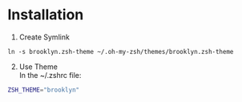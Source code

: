 # Installation

1. Create Symlink
```console
ln -s brooklyn.zsh-theme ~/.oh-my-zsh/themes/brooklyn.zsh-theme
```

2. Use Theme  
In the ~/.zshrc file:
```bash
ZSH_THEME="brooklyn"
```
